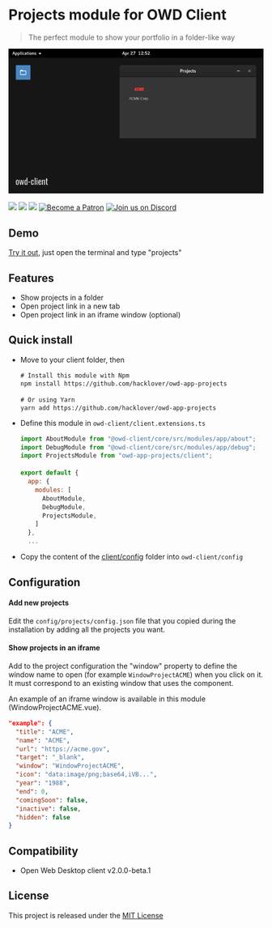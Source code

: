# Projects module for OWD Client
> The perfect module to show your portfolio in a folder-like way

<p>
    <img src="media/demo.png" alt="OWD Projects module demo" />
</p>

<p>
    <a href="LICENSE"><img src="https://img.shields.io/badge/license-MIT-green.svg" /></a>
    <a href="https://github.com/owdproject/owd-client"><img src="https://img.shields.io/badge/owd-client-3A9CB6" /></a>
    <a href="https://github.com/topics/owd-modules"><img src="https://img.shields.io/badge/owd-modules-888" /></a>
    <a href="https://hacklover.net/patreon"><img src="https://img.shields.io/badge/become-a%20patron-orange" alt="Become a Patron" /></a>
    <a href="https://hacklover.net/discord"><img src="https://img.shields.io/badge/chat-on%20discord-7289da.svg" alt="Join us on Discord" /></a>
</p>

## Demo
[Try it out](https://hacklover.net/client), just open the terminal and type "projects"

## Features
- Show projects in a folder
- Open project link in a new tab
- Open project link in an iframe window (optional)

## Quick install
- Move to your client folder, then
  ```
  # Install this module with Npm
  npm install https://github.com/hacklover/owd-app-projects
  
  # Or using Yarn
  yarn add https://github.com/hacklover/owd-app-projects
  ```
- Define this module in `owd-client/client.extensions.ts`
  ```js
  import AboutModule from "@owd-client/core/src/modules/app/about";
  import DebugModule from "@owd-client/core/src/modules/app/debug";
  import ProjectsModule from "owd-app-projects/client";

  export default {
    app: {
      modules: [
        AboutModule,
        DebugModule,
        ProjectsModule,
      ]
    },
    ...
  ```
- Copy the content of the [client/config](https://github.com/hacklover/owd-app-projects/tree/master/client/config) folder into `owd-client/config`

## Configuration
#### Add new projects
Edit the `config/projects/config.json` file that you copied during the installation by adding all the projects you want.

#### Show projects in an iframe
Add to the project configuration the "window" property to define the window name to open (for example `WindowProjectACME`) when you click on it.
It must correspond to an existing window that uses the <WindowIframe> component.  

An example of an iframe window is available in this module (WindowProjectACME.vue).
```json
"example": {
  "title": "ACME",
  "name": "ACME",
  "url": "https://acme.gov",
  "target": "_blank",
  "window": "WindowProjectACME",
  "icon": "data:image/png;base64,iVB...",
  "year": "1988",
  "end": 0,
  "comingSoon": false,
  "inactive": false,
  "hidden": false
}
```

## Compatibility
- Open Web Desktop client v2.0.0-beta.1

## License
This project is released under the [MIT License](LICENSE)